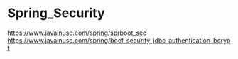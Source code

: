 # Spring_Security

https://www.javainuse.com/spring/sprboot_sec
https://www.javainuse.com/spring/boot_security_jdbc_authentication_bcrypt
